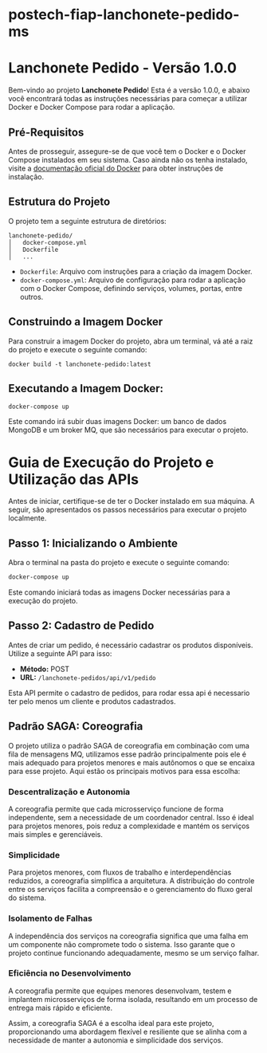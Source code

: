 # postech-fiap-lanchonete-pedido-ms

# Lanchonete Pedido - Versão 1.0.0

Bem-vindo ao projeto **Lanchonete Pedido**! Esta é a versão 1.0.0, e abaixo você encontrará todas as instruções necessárias para começar a utilizar Docker e Docker Compose para rodar a aplicação.

## Pré-Requisitos

Antes de prosseguir, assegure-se de que você tem o Docker e o Docker Compose instalados em seu sistema. Caso ainda não os tenha instalado, visite a [documentação oficial do Docker](https://docs.docker.com/get-docker/) para obter instruções de instalação.

## Estrutura do Projeto

O projeto tem a seguinte estrutura de diretórios:

```plaintext
lanchonete-pedido/
│   docker-compose.yml
│   Dockerfile
│   ...
```

- `Dockerfile`: Arquivo com instruções para a criação da imagem Docker.
- `docker-compose.yml`: Arquivo de configuração para rodar a aplicação com o Docker Compose, definindo serviços, volumes, portas, entre outros.

## Construindo a Imagem Docker

Para construir a imagem Docker do projeto, abra um terminal, vá até a raiz do projeto e execute o seguinte comando:

`docker build -t lanchonete-pedido:latest`

## Executando a Imagem Docker:

`docker-compose up`

Este comando irá subir duas imagens Docker: um banco de dados MongoDB e um broker MQ, que são necessários para executar o projeto.

# Guia de Execução do Projeto e Utilização das APIs

Antes de iniciar, certifique-se de ter o Docker instalado em sua máquina. A seguir, são apresentados os passos necessários para executar o projeto localmente.

## Passo 1: Inicializando o Ambiente

Abra o terminal na pasta do projeto e execute o seguinte comando:

```bash
docker-compose up
```

Este comando iniciará todas as imagens Docker necessárias para a execução do projeto.

## Passo 2: Cadastro de Pedido

Antes de criar um pedido, é necessário cadastrar os produtos disponíveis. Utilize a seguinte API para isso:

- **Método:** POST
- **URL:** `/lanchonete-pedidos/api/v1/pedido`

Esta API permite o cadastro de pedidos, para rodar essa api é necessario ter pelo menos um cliente e produtos cadastrados.

## Padrão SAGA: Coreografia

O projeto utiliza o padrão SAGA de coreografia em combinação com uma fila de mensagens MQ, utilizamos esse padrão principalmente pois ele é mais adequado para projetos menores e mais autônomos o que se encaixa para esse projeto. Aqui estão os principais motivos para essa escolha:

### Descentralização e Autonomia
A coreografia permite que cada microsserviço funcione de forma independente, sem a necessidade de um coordenador central. Isso é ideal para projetos menores, pois reduz a complexidade e mantém os serviços mais simples e gerenciáveis.

### Simplicidade
Para projetos menores, com fluxos de trabalho e interdependências reduzidos, a coreografia simplifica a arquitetura. A distribuição do controle entre os serviços facilita a compreensão e o gerenciamento do fluxo geral do sistema.

### Isolamento de Falhas
A independência dos serviços na coreografia significa que uma falha em um componente não compromete todo o sistema. Isso garante que o projeto continue funcionando adequadamente, mesmo se um serviço falhar.

### Eficiência no Desenvolvimento
A coreografia permite que equipes menores desenvolvam, testem e implantem microsserviços de forma isolada, resultando em um processo de entrega mais rápido e eficiente.

Assim, a coreografia SAGA é a escolha ideal para este projeto, proporcionando uma abordagem flexível e resiliente que se alinha com a necessidade de manter a autonomia e simplicidade dos serviços.